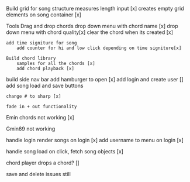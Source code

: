 Build grid for song structure
measures length input [x]
    creates empty grid elements on song container [x]

Tools
    Drag and drop chords
        drop down menu with chord name [x]
        drop down menu with chord quality[x]
        clear the chord when its created [x]

    add time signiture for song
        add counter for hi and low click depending on time signiture[x]

    Build chord library
        samples for all the chords [x]
        add chord playback [x]


build side nav bar
    add hamburger to open [x]
    add login and create user []
    add song load and save buttons


    change # to sharp [x]

    fade in + out functionality


Emin chords not working [x]

Gmin69 not working

handle login
    render songs on login [x]
    add username to menu on login [x]

handle song load
    on click, fetch song objects [x]


chord player drops a chord? []


save and delete issues still